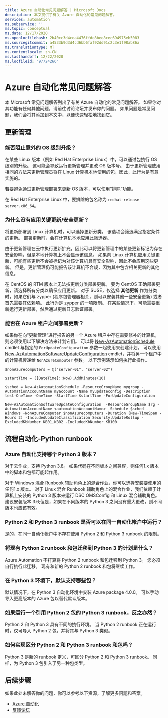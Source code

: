 ```yaml
---
title: Azure 自动化常见问题解答 | Microsoft Docs
description: 本文提供了有关 Azure 自动化的常见问题解答。
services: automation
ms.subservice: ''
ms.topic: conceptual
ms.date: 12/17/2020
ms.openlocfilehash: 2b40cc3d4cea4476ffde8bee8cec694975eb5083
ms.sourcegitcommit: a4533b9d3d4cd6bb6faf92dd91c2c3e1f98ab86a
ms.translationtype: MT
ms.contentlocale: zh-CN
ms.lasthandoff: 12/22/2020
ms.locfileid: "97724266"
---
```

# <a name="azure-automation-frequently-asked-questions"></a>Azure 自动化常见问题解答

本 Microsoft 常见问题解答列出了有关 Azure 自动化的常见问题解答。 如果你对其功能有任何其他问题，请前往讨论论坛并发布你的问题。 如果问题是常见问题，我们会将其添加到本文中，以便快速轻松地找到它。

## <a name="update-management"></a>更新管理

### <a name="can-i-prevent-unexpected-os-level-upgrades"></a>能否阻止意外的 OS 级别升级？

在某些 Linux 版本（例如 Red Hat Enterprise Linux）中，可以通过包执行 OS 级别的升级。 这可能会导致运行更新管理并更改 OS 版本号。 由于更新管理使用相同的方法来更新管理员将在 Linux 计算机本地使用的包，因此，此行为是有意实施的。

若要避免通过更新管理部署来更新 OS 版本，可以使用“排除”功能。

在 Red Hat Enterprise Linux 中，要排除的包名称为 `redhat-release-server.x86_64`。

### <a name="why-arent-criticalsecurity-updates-applied"></a>为什么没有应用关键更新/安全更新？

将更新部署到 Linux 计算机时，可以选择更新分类。 该选项会筛选满足指定条件的更新。 部署更新时，会在计算机本地应用此筛选器。

由于更新管理在云中执行更新扩充，因此可以将更新管理中的某些更新标记为存在安全影响，但是本地计算机上不会显示该信息。 如果向 Linux 计算机应用关键更新，可能有些更新不会被标记为对该计算机具有安全影响，因此不会应用这些更新。 但是，更新管理仍可能报告该计算机不合规，因为其中包含相关更新的其他信息。

在 CentOS 的 RTM 版本上无法按更新分类部署更新。 要为 CentOS 正确部署更新，请选择所有分类以确保应用更新。 对于 SUSE，仅选择 **其他更新** 作为分类时，如果它们与 zypper (程序包管理器相关，则可以安装其他一些安全更新) 或者首先需要其依赖项。 此行为是 zypper 的一项限制。 在某些情况下，可能需要重新运行更新部署，然后通过更新日志验证部署。

### <a name="can-i-deploy-updates-across-azure-tenants"></a>能否在 Azure 租户之间部署更新？

如果你在向“更新管理”进行报告的另一个 Azure 租户中存在需要修补的计算机，则必须使用以下解决方法来计划它们。 可以将 [New-AzAutomationSchedule](/powershell/module/Az.Automation/New-AzAutomationSchedule) cmdlet 与指定的 `ForUpdateConfiguration` 参数一起使用来创建计划。 可以使用 [New-AzAutomationSoftwareUpdateConfiguration](/powershell/module/Az.Automation/New-AzAutomationSoftwareUpdateConfiguration) cmdlet，并将另一个租户中的计算机传递给 `NonAzureComputer` 参数。 以下示例演示如何执行此操作。

```azurepowershell-interactive
$nonAzurecomputers = @("server-01", "server-02")

$startTime = ([DateTime]::Now).AddMinutes(10)

$sched = New-AzAutomationSchedule -ResourceGroupName mygroup -AutomationAccountName myaccount -Name myupdateconfig -Description test-OneTime -OneTime -StartTime $startTime -ForUpdateConfiguration

New-AzAutomationSoftwareUpdateConfiguration  -ResourceGroupName $rg -AutomationAccountName <automationAccountName> -Schedule $sched -Windows -NonAzureComputer $nonAzurecomputers -Duration (New-TimeSpan -Hours 2) -IncludedUpdateClassification Security,UpdateRollup -ExcludedKbNumber KB01,KB02 -IncludedKbNumber KB100
```

## <a name="process-automation---python-runbooks"></a>流程自动化-Python runbook

### <a name="which-python-3-version-is-supported-in-azure-automation"></a>Azure 自动化支持哪个 Python 3 版本？

对于云作业，支持 Python 3.8。 如果代码在不同版本之间兼容，则任何1.x 版本中的脚本和包都可能起作用。

对于 Windows 混合 Runbook 辅助角色上的混合作业，你可以选择安装要使用的任何1.x 版本。 对于 Linux 混合 Runbook 辅助角色上的混合作业，我们依赖于计算机上安装的 Python 3 版本来运行 DSC OMSConfig 和 Linux 混合辅助角色。 建议安装版本 3.6;但是，如果在不同版本的 Python 3 之间没有重大更改，则不同版本也应该有效。

### <a name="can-python-2-and-python-3-runbooks-run-in-same-automation-account"></a>Python 2 和 Python 3 runbook 是否可以在同一自动化帐户中运行？

是的，在同一自动化帐户中不存在使用 Python 2 和 Python 3 runbook 的限制。  

### <a name="what-is-the-plan-for-migrating-existing-python-2-runbooks-and-packages-to-python-3"></a>将现有 Python 2 runbook 和包迁移到 Python 3 的计划是什么？

Azure Automation 不打算将 Python 2 runbook 和包迁移到 Python 3。 您必须自行执行此迁移。 现有和新的 Python 2 runbook 和包将继续工作。

### <a name="what-are-the-packages-supported-by-default-in-python-3-environment"></a>在 Python 3 环境下，默认支持哪些包？

默认情况下，在 Python 3 自动化环境中安装 Azure package 4.0.0。 可以手动导入更高版本的 Azure 包以替代默认版本。

### <a name="what-if-i-run-a-python-3-runbook-that-references-a-python-2-package-or-vice-versa"></a>如果运行一个引用 Python 2 包的 Python 3 runbook，反之亦然？

Python 2 和 Python 3 具有不同的执行环境。 当 Python 2 runbook 正在运行时，仅可导入 Python 2 包，并将其与 Python 3 类似。

### <a name="how-do-i-differentiate-between-python-2-and-python-3-runbooks-and-packages"></a>如何实现区分 Python 2 和 Python 3 runbook 和包吗？

Python 3 是新的 runbook 定义，可区分 Python 2 和 Python 3 runbook。 同样，为 Python 3 包引入了另一种包类型。

## <a name="next-steps"></a>后续步骤

如果此处未解答你的问题，你可以参考以下资源，了解更多问题和答案。

- [Azure 自动化](/answers/topics/azure-automation.html)
- [反馈论坛](https://feedback.azure.com/forums/905242-update-management)
